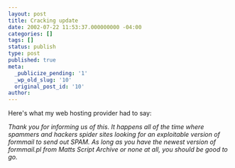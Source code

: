 ```yaml
---
layout: post
title: Cracking update
date: 2002-07-22 11:53:37.000000000 -04:00
categories: []
tags: []
status: publish
type: post
published: true
meta:
  _publicize_pending: '1'
  _wp_old_slug: '10'
  original_post_id: '10'
author: 
---
```

Here's what my web hosting provider had to say:

<i>Thank you for informing us of this.  It happens all of the time where spammers and hackers spider sites looking for an exploitable version of formmail to send out SPAM.  As long as you have the newest version of formmail.pl from Matts Script Archive or none at all, you should be good to go.</i>
